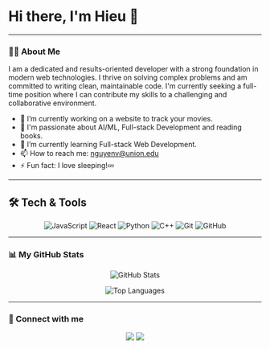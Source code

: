 # Hi there, I'm Hieu 👋

---

### 👨‍💻 About Me

I am a dedicated and results-oriented developer with a strong foundation in modern web technologies. I thrive on solving complex problems and am committed to writing clean, maintainable code. I'm currently seeking a full-time position where I can contribute my skills to a challenging and collaborative environment.

* 🔭 I’m currently working on a website to track your movies.
* 👀 I'm passionate about AI/ML, Full-stack Development and reading books.
* 🌱 I’m currently learning Full-stack Web Development.
* 📫 How to reach me: [nguyenv@union.edu](mailto:nguyenv@union.edu)
* ⚡ Fun fact: I love sleeping!💤

---

## 🛠️ Tech & Tools

<p align="center">
  <img src="https://img.shields.io/badge/JavaScript-F7DF1E?logo=javascript&logoColor=black&style=flat-square" alt="JavaScript" />
  <img src="https://img.shields.io/badge/React-61DAFB?logo=react&logoColor=black&style=flat-square" alt="React" />
  <img src="https://img.shields.io/badge/Python-3776AB?logo=python&logoColor=white&style=flat-square" alt="Python" />
  <img src="https://img.shields.io/badge/C++-FFCA28?logo=firebase&logoColor=black&style=flat-square" alt="C++" />
  <img src="https://img.shields.io/badge/Git-F05032?logo=git&logoColor=white&style=flat-square" alt="Git" />
  <img src="https://img.shields.io/badge/GitHub-181717?logo=github&logoColor=white&style=flat-square" alt="GitHub" />
</p>

---

### 📊 My GitHub Stats

<p align="center">
  <img src="https://github-readme-stats.vercel.app/api?username=Hieuuum&show_icons=true&theme=radical&hide_border=true&count_private=true" alt="GitHub Stats" />
</p>

<p align="center">
  <img src="https://github-readme-stats.vercel.app/api/top-langs/?username=Hieuuum&layout=compact&theme=radical&hide_border=true" alt="Top Languages" />
</p>

---

### 🤝 Connect with me

<p align="center">
  <img src="https://img.shields.io/badge/linkedin-%230077B5.svg?&style=for-the-badge&logo=linkedin&logoColor=white" href="https://www.linkedin.com/in/hieu-nguyen-9a072b336/">
  <img src="https://img.shields.io/badge/Gmail-D14836?style=for-the-badge&logo=gmail&logoColor=white" href="mailto:nguyenv@union.edu">
</p>

